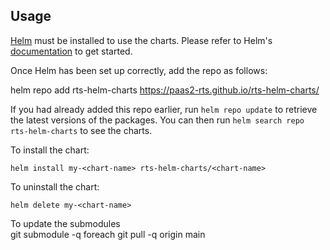 ## Usage

[Helm](https://helm.sh) must be installed to use the charts. Please refer to
Helm's [documentation](https://helm.sh/docs) to get started.

Once Helm has been set up correctly, add the repo as follows:

helm repo add rts-helm-charts https://paas2-rts.github.io/rts-helm-charts/

If you had already added this repo earlier, run `helm repo update` to retrieve
the latest versions of the packages. You can then run `helm search repo rts-helm-charts` to see the charts.

To install the <chart-name> chart:

    helm install my-<chart-name> rts-helm-charts/<chart-name>

To uninstall the chart:

    helm delete my-<chart-name>

To update the submodules  
 git submodule -q foreach git pull -q origin main
